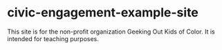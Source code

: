 # civic-engagement-example-site

This site is for the non-profit organization Geeking Out Kids of Color. It is intended for teaching purposes.
